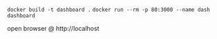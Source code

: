 ```docker build -t dashboard .```
```docker run --rm -p 80:3000 --name dash dashboard```

open browser @ http://localhost
